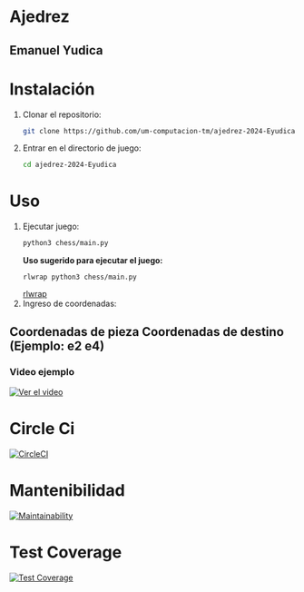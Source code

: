 # Ajedrez
## Emanuel Yudica
# Instalación
1. Clonar el repositorio:
    ```sh
    git clone https://github.com/um-computacion-tm/ajedrez-2024-Eyudica
    ```
1. Entrar en el directorio de juego:
    ```sh
    cd ajedrez-2024-Eyudica
    ```
# Uso
1. Ejecutar juego:
    ```sh
    python3 chess/main.py
    ```
    **Uso sugerido para ejecutar el juego:**
    ```shc
    rlwrap python3 chess/main.py
    ```
    [rlwrap](https://github.com/hanslub42/rlwrap)
2. Ingreso de coordenadas:
## Coordenadas de pieza  Coordenadas de destino (Ejemplo: e2 e4)
### Video ejemplo

[![Ver el video](https://img.youtube.com/vi/NKU50TWpWlo/maxresdefault.jpg)](https://youtube.com/shorts/NKU50TWpWlo?feature=share)

    
   
# Circle Ci

[![CircleCI](https://dl.circleci.com/status-badge/img/gh/um-computacion-tm/ajedrez-2024-Eyudica/tree/main.svg?style=svg)](https://dl.circleci.com/status-badge/redirect/gh/um-computacion-tm/ajedrez-2024-Eyudica/tree/main)

# Mantenibilidad

[![Maintainability](https://api.codeclimate.com/v1/badges/87dcd94fa313862d4c1e/maintainability)](https://codeclimate.com/github/um-computacion-tm/ajedrez-2024-Eyudica/maintainability)

# Test Coverage

[![Test Coverage](https://api.codeclimate.com/v1/badges/87dcd94fa313862d4c1e/test_coverage)](https://codeclimate.com/github/um-computacion-tm/ajedrez-2024-Eyudica/test_coverage)